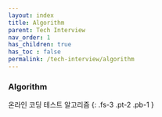 ```yaml
---
layout: index
title: Algorithm
parent: Tech Interview
nav_order: 1
has_children: true
has_toc : false
permalink: /tech-interview/algorithm
---
```


### Algorithm
온라인 코딩 테스트 알고리즘
{: .fs-3 .pt-2 .pb-1 }